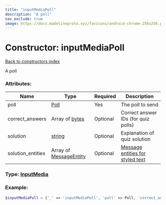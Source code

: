 ```yaml
---
title: "inputMediaPoll"
description: "A poll"
nav_exclude: true
image: https://docs.madelineproto.xyz/favicons/android-chrome-256x256.png
---
```

# Constructor: inputMediaPoll  
[Back to constructors index](index.md)



A poll

### Attributes:

| Name     |    Type       | Required | Description |
|----------|---------------|----------|-------------|
|poll|[Poll](../types/Poll.md) | Yes|The poll to send|
|correct\_answers|Array of [bytes](../types/bytes.md) | Optional|Correct answer IDs (for quiz polls)|
|solution|[string](../types/string.md) | Optional|Explanation of quiz solution|
|solution\_entities|Array of [MessageEntity](../types/MessageEntity.md) | Optional|[Message entities for styled text](https://core.telegram.org/api/entities)|



### Type: [InputMedia](../types/InputMedia.md)


### Example:

```php
$inputMediaPoll = ['_' => 'inputMediaPoll', 'poll' => Poll, 'correct_answers' => ['bytes', 'bytes'], 'solution' => 'string', 'solution_entities' => [MessageEntity, MessageEntity]];
```  
